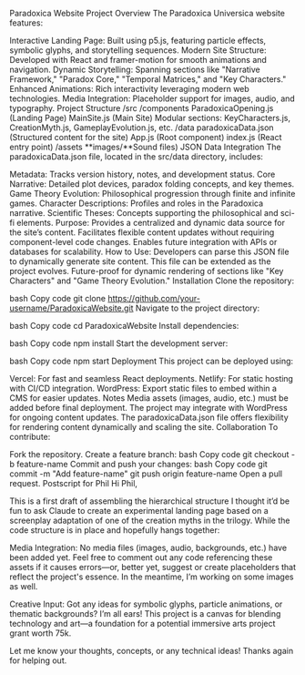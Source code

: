 Paradoxica Website Project Overview
The Paradoxica Universica website features:

Interactive Landing Page: Built using p5.js, featuring particle effects, symbolic glyphs, and storytelling sequences.
Modern Site Structure: Developed with React and framer-motion for smooth animations and navigation.
Dynamic Storytelling: Spanning sections like "Narrative Framework," "Paradox Core," "Temporal Matrices," and "Key Characters."
Enhanced Animations: Rich interactivity leveraging modern web technologies.
Media Integration: Placeholder support for images, audio, and typography.
Project Structure
/src
/components
ParadoxicaOpening.js (Landing Page)
MainSite.js (Main Site)
Modular sections: KeyCharacters.js, CreationMyth.js, GameplayEvolution.js, etc.
/data
paradoxicaData.json (Structured content for the site)
App.js (Root component)
index.js (React entry point)
/assets
**images/**Sound files)
JSON Data Integration
The paradoxicaData.json file, located in the src/data directory, includes:

Metadata: Tracks version history, notes, and development status.
Core Narrative: Detailed plot devices, paradox folding concepts, and key themes.
Game Theory Evolution: Philosophical progression through finite and infinite games.
Character Descriptions: Profiles and roles in the Paradoxica narrative.
Scientific Theses: Concepts supporting the philosophical and sci-fi elements.
Purpose:
Provides a centralized and dynamic data source for the site’s content.
Facilitates flexible content updates without requiring component-level code changes.
Enables future integration with APIs or databases for scalability.
How to Use:
Developers can parse this JSON file to dynamically generate site content.
This file can be extended as the project evolves.
Future-proof for dynamic rendering of sections like "Key Characters" and "Game Theory Evolution."
Installation
Clone the repository:

bash
Copy code
git clone https://github.com/your-username/ParadoxicaWebsite.git
Navigate to the project directory:

bash
Copy code
cd ParadoxicaWebsite
Install dependencies:

bash
Copy code
npm install
Start the development server:

bash
Copy code
npm start
Deployment
This project can be deployed using:

Vercel: For fast and seamless React deployments.
Netlify: For static hosting with CI/CD integration.
WordPress: Export static files to embed within a CMS for easier updates.
Notes
Media assets (images, audio, etc.) must be added before final deployment.
The project may integrate with WordPress for ongoing content updates.
The paradoxicaData.json file offers flexibility for rendering content dynamically and scaling the site.
Collaboration
To contribute:

Fork the repository.
Create a feature branch:
bash
Copy code
git checkout -b feature-name
Commit and push your changes:
bash
Copy code
git commit -m "Add feature-name"
git push origin feature-name
Open a pull request.
Postscript for Phil
Hi Phil,

This is a first draft of assembling the hierarchical structure I thought it’d be fun to ask Claude to create an experimental landing page based on a screenplay adaptation of one of the creation myths in the trilogy. While the code structure is in place and hopefully hangs together:

Media Integration: No media files (images, audio, backgrounds, etc.) have been added yet. Feel free to comment out any code referencing these assets if it causes errors—or, better yet, suggest or create placeholders that reflect the project's essence. In the meantime, I’m working on some images as well.

Creative Input: Got any ideas for symbolic glyphs, particle animations, or thematic backgrounds? I’m all ears! This project is a canvas for blending technology and art—a foundation for a potential immersive arts project grant worth 75k.

Let me know your thoughts, concepts, or any technical ideas! Thanks again for helping out.
